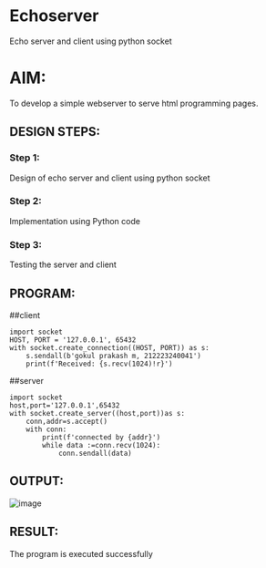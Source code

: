 # Echoserver
Echo server and client using python socket

# AIM:

To develop a simple webserver to serve html programming pages.

## DESIGN STEPS:

### Step 1:

Design of echo server and client using python socket

### Step 2:

Implementation using Python code

### Step 3:

Testing the server and client 

## PROGRAM:
##client
```
import socket
HOST, PORT = '127.0.0.1', 65432
with socket.create_connection((HOST, PORT)) as s:
    s.sendall(b'gokul prakash m, 212223240041')
    print(f'Received: {s.recv(1024)!r}')
```
##server
```
import socket
host,port='127.0.0.1',65432
with socket.create_server((host,port))as s:
    conn,addr=s.accept()
    with conn:
        print(f'connected by {addr}')
        while data :=conn.recv(1024):
            conn.sendall(data)
```


## OUTPUT:
![image](https://github.com/user-attachments/assets/d94b3bff-491e-4c87-978f-76f75b54cd2c)


## RESULT:
The program is executed successfully
